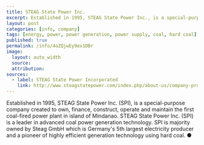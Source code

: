 ```yaml
---
title: STEAG State Power Inc.
excerpt: Established in 1995, STEAG State Power Inc., is a special-purpose company created to own, finance, construct, operate and maintain the first coal-fired power plant in island of Mindanao.
layout: post
categories: [info, company]
tags: [energy, power, power generation, power supply, coal, hard coal]
published: true
permalink: /info/4oZQjwEy9ex1DBr
image:
  layout: auto_width
  source: 
  attribution: 
sources:
  - label: STEAG State Power Incorporated
    link: http://www.steagstatepower.com/index.php/about-us/company-profile
---
```


Established in 1995, STEAG State Power Inc. (SPI), is a special-purpose company created to own, finance, construct, operate and maintain the first coal-fired power plant in island of Mindanao.
STEAG State Power Inc. (SPI) is a leader in advanced coal power generation technology.
SPI is majority owned by Steag GmbH which is Germany's 5th largest electricity producer and a pioneer of highly efficient generation technology using hard coal. 
&#x25cf;

